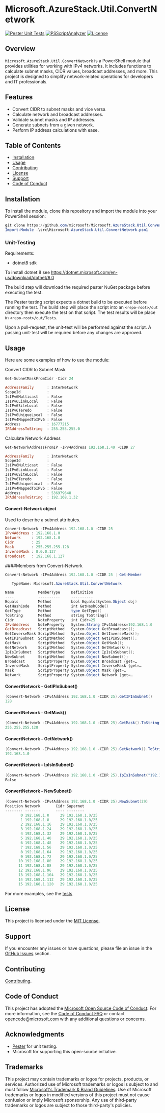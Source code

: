 # Microsoft.AzureStack.Util.ConvertNetwork

[![Pester Unit Tests](https://github.com/microsoft/Microsoft.AzureStack.Util.ConvertNetwork/actions/workflows/powershell-pester-test.yml/badge.svg)](https://github.com/microsoft/Microsoft.AzureStack.Util.ConvertNetwork/actions/workflows/powershell-pester-test.yml)
[![PSScriptAnalyzer](https://github.com/microsoft/Microsoft.AzureStack.Util.ConvertNetwork/actions/workflows/powershell-psscriptanalyzer.yml/badge.svg)](https://github.com/microsoft/Microsoft.AzureStack.Util.ConvertNetwork/actions/workflows/powershell-psscriptanalyzer.yml)
[![License](https://img.shields.io/badge/license-MIT-blue.svg)](LICENSE)

## Overview

`Microsoft.AzureStack.Util.ConvertNetwork` is a PowerShell module that provides utilities for working with IPv4 networks. It includes functions to calculate subnet masks, CIDR values, broadcast addresses, and more. This project is designed to simplify network-related operations for developers and IT professionals.

## Features

- Convert CIDR to subnet masks and vice versa.
- Calculate network and broadcast addresses.
- Validate subnet masks and IP addresses.
- Generate subnets from a given network.
- Perform IP address calculations with ease.

## Table of Contents

- [Installation](#installation)
- [Usage](#usage)
- [Contributing](#contributing)
- [License](#license)
- [Support](#support)
- [Code of Conduct](#code-of-conduct)

## Installation

To install the module, clone this repository and import the module into your PowerShell session:

```powershell
git clone https://github.com/microsoft/Microsoft.AzureStack.Util.ConvertNetwork.git
Import-Module .\src\Microsoft.AzureStack.Util.ConvertNetwork.psm1
```

### Unit-Testing

Requirements:

- dotnet8 sdk

To install dotnet 8 see https://dotnet.microsoft.com/en-us/download/dotnet/8.0

The build step will download the required pester NuGet package before executing the test.

The Pester testing script expects a dotnet build to be executed before running the test.  The build step will place the script into an `<repo-root>/out` directory then execute the test on that script.  The test results will be place in `<repo-root>/out/Tests`.

Upon a pull-request, the unit-test will be performed against the script.  A passing unit-test will be required before any changes are approved.

## Usage

Here are some examples of how to use the module:

Convert CIDR to Subnet Mask

```powershell
Get-SubnetMaskFromCidr -Cidr 24

AddressFamily      : InterNetwork
ScopeId            :
IsIPv6Multicast    : False
IsIPv6LinkLocal    : False
IsIPv6SiteLocal    : False
IsIPv6Teredo       : False
IsIPv6UniqueLocal  : False
IsIPv4MappedToIPv6 : False
Address            : 16777215
IPAddressToString  : 255.255.255.0
```

Calculate Network Address

```powershell
Get-NetworkAddressFromIP -IPv4Address 192.168.1.40 -CIDR 27

AddressFamily      : InterNetwork
ScopeId            :
IsIPv6Multicast    : False
IsIPv6LinkLocal    : False
IsIPv6SiteLocal    : False
IsIPv6Teredo       : False
IsIPv6UniqueLocal  : False
IsIPv4MappedToIPv6 : False
Address            : 536979648
IPAddressToString  : 192.168.1.32
```

#### Convert-Network object

Used to describe a subnet attributes.

```powershell
Convert-Network -IPv4Address 192.168.1.0 -CIDR 25
IPv4Address : 192.168.1.0
Network     : 192.168.1.0
Cidr        : 25
Mask        : 255.255.255.128
InverseMask : 0.0.0.127
Broadcast   : 192.168.1.127
```

####Members from Convert-Network

```powershell
Convert-Network -IPv4Address 192.168.1.0 -CIDR 25 | Get-Member

   TypeName: Microsoft.AzureStack.Util.ConvertNetwork

Name           MemberType     Definition
----           ----------     ----------
Equals         Method         bool Equals(System.Object obj)
GetHashCode    Method         int GetHashCode()
GetType        Method         type GetType()
ToString       Method         string ToString()
Cidr           NoteProperty   int Cidr=25
IPv4Address    NoteProperty   System.String IPv4Address=192.168.1.0
GetBroadcast   ScriptMethod   System.Object GetBroadcast();
GetInverseMask ScriptMethod   System.Object GetInverseMask();
GetIPInSubnet  ScriptMethod   System.Object GetIPInSubnet();
GetMask        ScriptMethod   System.Object GetMask();
GetNetwork     ScriptMethod   System.Object GetNetwork();
IpIsInSubnet   ScriptMethod   System.Object IpIsInSubnet();
NewSubnet      ScriptMethod   System.Object NewSubnet();
Broadcast      ScriptProperty System.Object Broadcast {get=…
InverseMask    ScriptProperty System.Object InverseMask {get=…
Mask           ScriptProperty System.Object Mask {get=…
Network        ScriptProperty System.Object Network {get=…
```

#### ConvertNetwork - GetIPInSubnet()

```powershell
(Convert-Network -IPv4Address 192.168.1.0 -CIDR 25).GetIPInSubnet()
128
```

#### ConvertNetwork - GetMask()

```powershell
(Convert-Network -IPv4Address 192.168.1.0 -CIDR 25).GetMask().ToString()
255.255.255.128
```

#### ConvertNetwork - GetNetwork()

```powershell
(Convert-Network -IPv4Address 192.168.1.0 -CIDR 25).GetNetwork().ToString()
192.168.1.0
```

#### ConvertNetwork - IpIsInSubnet()

```powershell
(Convert-Network -IPv4Address 192.168.1.0 -CIDR 25).IpIsInSubnet("192.168.2.1")
False
```

#### ConvertNetwork - NewSubnet()

```powershell
(Convert-Network -IPv4Address 192.168.1.0 -CIDR 25).NewSubnet(29)
Position Network       Cidr Supernet
-------- -------       ---- --------
       0 192.168.1.0     29 192.168.1.0/25
       1 192.168.1.8     29 192.168.1.0/25
       2 192.168.1.16    29 192.168.1.0/25
       3 192.168.1.24    29 192.168.1.0/25
       4 192.168.1.32    29 192.168.1.0/25
       5 192.168.1.40    29 192.168.1.0/25
       6 192.168.1.48    29 192.168.1.0/25
       7 192.168.1.56    29 192.168.1.0/25
       8 192.168.1.64    29 192.168.1.0/25
       9 192.168.1.72    29 192.168.1.0/25
      10 192.168.1.80    29 192.168.1.0/25
      11 192.168.1.88    29 192.168.1.0/25
      12 192.168.1.96    29 192.168.1.0/25
      13 192.168.1.104   29 192.168.1.0/25
      14 192.168.1.112   29 192.168.1.0/25
      15 192.168.1.120   29 192.168.1.0/25
```

For more examples, see the [tests](tests/ConvertNetwork.Tests.ps1).

## License

This project is licensed under the [MIT License](LICENSE).

## Support

If you encounter any issues or have questions, please file an issue in the [GitHub Issues](https://github.com/microsoft/Microsoft.AzureStack.Util.ConvertNetwork/issues) section.

## Contributing
[Contributing](CONTRIBUTING.md).

## Code of Conduct

This project has adopted the [Microsoft Open Source Code of Conduct](https://opensource.microsoft.com/codeofconduct/). For more information, see the [Code of Conduct FAQ](https://opensource.microsoft.com/codeofconduct/faq/) or contact [opencode@microsoft.com](mailto:opencode@microsoft.com) with any additional questions or concerns.

## Acknowledgments

- [Pester](https://github.com/pester/Pester) for unit testing.
- Microsoft for supporting this open-source initiative.

## Trademarks

This project may contain trademarks or logos for projects, products, or services. Authorized use of Microsoft 
trademarks or logos is subject to and must follow 
[Microsoft's Trademark & Brand Guidelines](https://www.microsoft.com/en-us/legal/intellectualproperty/trademarks/usage/general).
Use of Microsoft trademarks or logos in modified versions of this project must not cause confusion or imply Microsoft sponsorship.
Any use of third-party trademarks or logos are subject to those third-party's policies.
